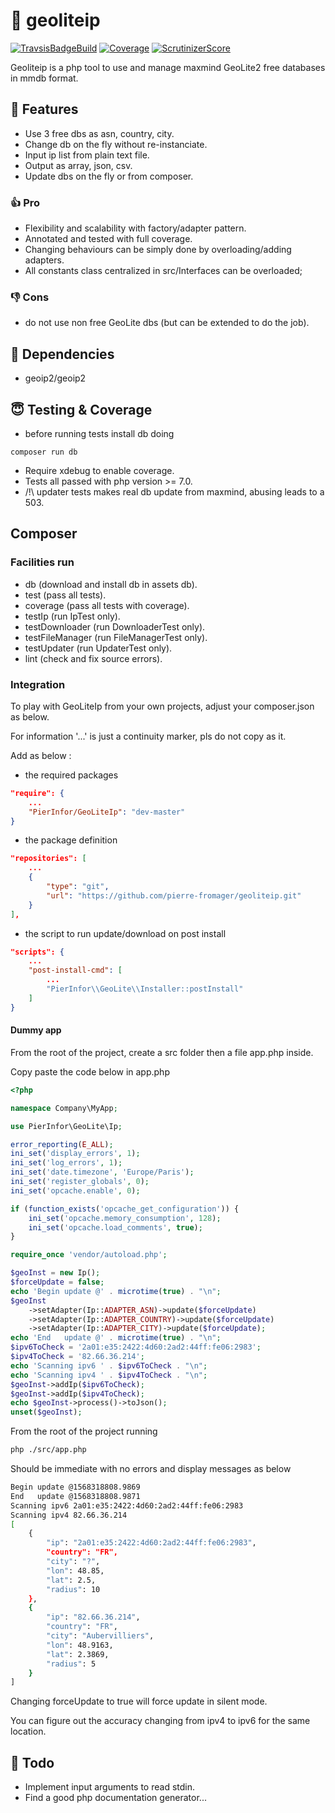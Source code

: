 # :elephant: geoliteip

[![TravsisBadgeBuild](https://travis-ci.org/pierre-fromager/geoliteip.svg?branch=master)](https://travis-ci.org/pierre-fromager/geoliteip)
[![Coverage](https://scrutinizer-ci.com/g/pierre-fromager/geoliteip/badges/coverage.png?b=master)](https://scrutinizer-ci.com/g/pierre-fromager/geoliteip/)
[![ScrutinizerScore](https://scrutinizer-ci.com/g/pierre-fromager/geoliteip/badges/quality-score.png?b=master)](https://scrutinizer-ci.com/g/pierre-fromager/geoliteip/)  

Geoliteip is a php tool to use and manage maxmind GeoLite2 free databases in mmdb format.

## :ocean: Features

* Use 3 free dbs as asn, country, city.
* Change db on the fly without re-instanciate.
* Input ip list from plain text file.
* Output as array, json, csv.
* Update dbs on the fly or from composer.

### :thumbsup: Pro

* Flexibility and scalability with factory/adapter pattern.
* Annotated and tested with full coverage.
* Changing behaviours can be simply done by overloading/adding adapters.
* All constants class centralized in src/Interfaces can be overloaded;

### :thumbsdown: Cons

* do not use non free GeoLite dbs (but can be extended to do the job).

## :construction_worker: Dependencies

* geoip2/geoip2

## :innocent: Testing & Coverage

* before running tests install db doing
```
composer run db
```
* Require xdebug to enable coverage.
* Tests all passed with php version >= 7.0.
* /!\\ updater tests makes real db update from maxmind, abusing leads to a 503.

## Composer 

### Facilities run

* db (download and install db in assets db).
* test (pass all tests).
* coverage (pass all tests with coverage).
* testIp (run IpTest only).
* testDownloader (run DownloaderTest only).
* testFileManager (run FileManagerTest only).
* testUpdater (run UpdaterTest only).
* lint (check and fix source errors).

### Integration

To play with GeoLiteIp from your own projects, adjust your composer.json as below.

For information '...' is just a continuity marker, pls do not copy as it.

Add as below :

* the required packages

``` json
"require": {
    ...
    "PierInfor/GeoLiteIp": "dev-master"
}	
```

* the package definition

``` json
"repositories": [
    ...
    {
        "type": "git",
        "url": "https://github.com/pierre-fromager/geoliteip.git"
    }
],
```

* the script to run update/download on post install

``` json
"scripts": {
    ...
    "post-install-cmd": [
        ...
        "PierInfor\\GeoLite\\Installer::postInstall"
    ]
}
```

#### Dummy app

From the root of the project, create a src folder then a file app.php inside.

Copy paste the code below in app.php

``` php
<?php

namespace Company\MyApp;

use PierInfor\GeoLite\Ip;

error_reporting(E_ALL);
ini_set('display_errors', 1);
ini_set('log_errors', 1);
ini_set('date.timezone', 'Europe/Paris');
ini_set('register_globals', 0);
ini_set('opcache.enable', 0);

if (function_exists('opcache_get_configuration')) {
    ini_set('opcache.memory_consumption', 128);
    ini_set('opcache.load_comments', true);
}

require_once 'vendor/autoload.php';

$geoInst = new Ip();
$forceUpdate = false;
echo 'Begin update @' . microtime(true) . "\n";
$geoInst
    ->setAdapter(Ip::ADAPTER_ASN)->update($forceUpdate)
    ->setAdapter(Ip::ADAPTER_COUNTRY)->update($forceUpdate)
    ->setAdapter(Ip::ADAPTER_CITY)->update($forceUpdate);
echo 'End   update @' . microtime(true) . "\n";
$ipv6ToCheck = '2a01:e35:2422:4d60:2ad2:44ff:fe06:2983';
$ipv4ToCheck = '82.66.36.214';
echo 'Scanning ipv6 ' . $ipv6ToCheck . "\n";
echo 'Scanning ipv4 ' . $ipv4ToCheck . "\n";
$geoInst->addIp($ipv6ToCheck);
$geoInst->addIp($ipv4ToCheck);
echo $geoInst->process()->toJson();
unset($geoInst);
```

From the root of the project running

``` bash
php ./src/app.php
```

Should be immediate with no errors and display messages as below

``` bash
Begin update @1568318808.9869
End   update @1568318808.9871
Scanning ipv6 2a01:e35:2422:4d60:2ad2:44ff:fe06:2983
Scanning ipv4 82.66.36.214
[
    {
        "ip": "2a01:e35:2422:4d60:2ad2:44ff:fe06:2983",
        "country": "FR",
        "city": "?",
        "lon": 48.85,
        "lat": 2.5,
        "radius": 10
    },
    {
        "ip": "82.66.36.214",
        "country": "FR",
        "city": "Aubervilliers",
        "lon": 48.9163,
        "lat": 2.3869,
        "radius": 5
    }
]
```

Changing forceUpdate to true will force update in silent mode.

You can figure out the accuracy changing from ipv4 to ipv6 for the same location.

## :hamster: Todo

* Implement input arguments to read stdin.
* Find a good php documentation generator...
